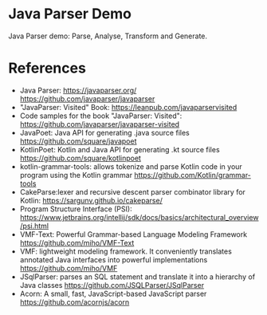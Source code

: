 Java Parser Demo
================

Java Parser demo: Parse, Analyse, Transform and Generate. 

# References

* Java Parser: https://javaparser.org/ https://github.com/javaparser/javaparser
* "JavaParser: Visited" Book: https://leanpub.com/javaparservisited
* Code samples for the book "JavaParser: Visited": https://github.com/javaparser/javaparser-visited
* JavaPoet: Java API for generating .java source files https://github.com/square/javapoet
* KotlinPoet: Kotlin and Java API for generating .kt source files https://github.com/square/kotlinpoet
* kotlin-grammar-tools: allows tokenize and parse Kotlin code in your program using the Kotlin grammar https://github.com/Kotlin/grammar-tools
* CakeParse:lexer and recursive descent parser combinator library for Kotlin: https://sargunv.github.io/cakeparse/
* Program Structure Interface (PSI): https://www.jetbrains.org/intellij/sdk/docs/basics/architectural_overview/psi.html
* VMF-Text: Powerful Grammar-based Language Modeling Framework https://github.com/miho/VMF-Text
* VMF: lightweight modeling framework. It conveniently translates annotated Java interfaces into powerful implementations https://github.com/miho/VMF
* JSqlParser: parses an SQL statement and translate it into a hierarchy of Java classes https://github.com/JSQLParser/JSqlParser
* Acorn: A small, fast, JavaScript-based JavaScript parser https://github.com/acornjs/acorn
